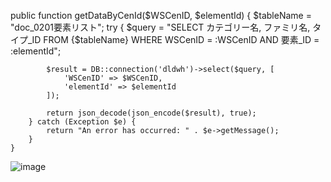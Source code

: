  public function getDataByCenId($WSCenID, $elementId)
    {
        $tableName = "doc_0201要素リスト";
        try {
            $query = "SELECT カテゴリー名, ファミリ名, タイプ_ID
                      FROM {$tableName}
                      WHERE WSCenID = :WSCenID AND 要素_ID = :elementId";

            $result = DB::connection('dldwh')->select($query, [
                'WSCenID' => $WSCenID,
                'elementId' => $elementId
            ]);

            return json_decode(json_encode($result), true);
        } catch (Exception $e) {
            return "An error has occurred: " . $e->getMessage();
        }
    }

![image](https://github.com/user-attachments/assets/30150b37-11d4-41c3-9b00-f69ad7a6abca)
